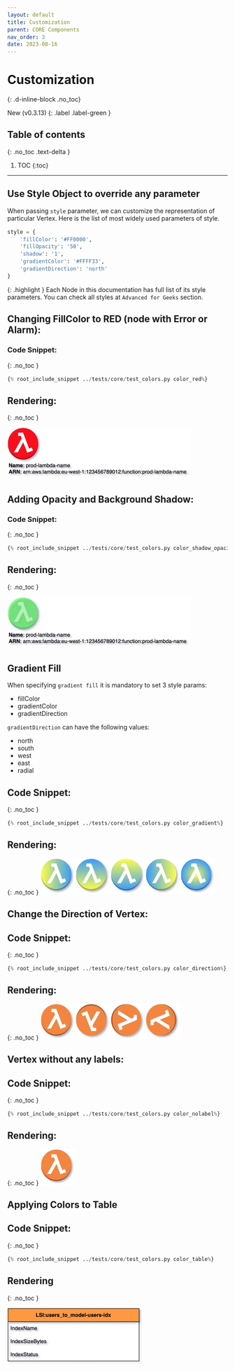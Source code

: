 ```yaml
---
layout: default
title: Customization
parent: CORE Components
nav_order: 3
date: 2023-08-16
---
```


# Customization
{: .d-inline-block  .no_toc}

New (v0.3.13)
{: .label .label-green }


## Table of contents
{: .no_toc .text-delta }

1. TOC
{:toc}

---

## Use Style Object to override any parameter

When passing ``style`` parameter, we can customize the representation of particular Vertex. Here is the list of most widely used
parameters of style.

```python
style = {
    'fillColor': '#FF0000',
    'fillOpacity': '50',
    'shadow': '1',
    'gradientColor': '#FFFF33',
    'gradientDirection': 'north'
}
```

{: .highlight }
Each Node in this documentation has full list of its style parameters. You can check all styles at ``Advanced for Geeks`` section.

## Changing FillColor to RED (node with Error or Alarm):

### Code Snippet:
{: .no_toc }

```python
{% root_include_snippet ../tests/core/test_colors.py color_red%}
```

## Rendering:
{: .no_toc }

![layers](output/jpg/color_red.jpg)


## Adding Opacity and Background Shadow:

### Code Snippet:
{: .no_toc }

```python
{% root_include_snippet ../tests/core/test_colors.py color_shadow_opacity%}
```

## Rendering:
{: .no_toc }

![layers](output/jpg/color_shadow_opacity.jpg)

## Gradient Fill

When specifying ``gradient fill`` it is mandatory to set 3 style params:
- fillColor
- gradientColor
- gradientDirection

``gradientDirection`` can have the following values:
- north
- south
- west
- east
- radial

## Code Snippet:
{: .no_toc }

```python
{% root_include_snippet ../tests/core/test_colors.py color_gradient%}
```

## Rendering:
{: .no_toc }
![layers](output/jpg/color_gradient.jpg)


## Change the Direction of Vertex:

## Code Snippet:
{: .no_toc }

```python
{% root_include_snippet ../tests/core/test_colors.py color_direction%}
```

## Rendering:
{: .no_toc }
![layers](output/jpg/color_direction.jpg)


## Vertex without any labels:

## Code Snippet:
{: .no_toc }

```python
{% root_include_snippet ../tests/core/test_colors.py color_nolabel%}
```

## Rendering:
{: .no_toc }
![layers](output/jpg/color_nolabel.jpg)


## Applying Colors to Table

## Code Snippet:
{: .no_toc }

```python
{% root_include_snippet ../tests/core/test_colors.py color_table%}
```

## Rendering
{: .no_toc }

![layers](output/jpg/color_table.jpg)
